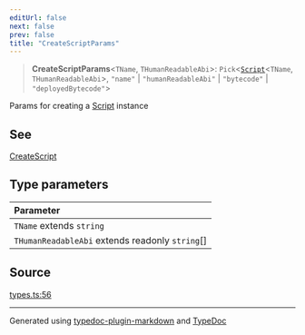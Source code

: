 ```yaml
---
editUrl: false
next: false
prev: false
title: "CreateScriptParams"
---
```


> **CreateScriptParams**\<`TName`, `THumanReadableAbi`\>: `Pick`\<[`Script`](/reference/tevm/contract/type-aliases/script/)\<`TName`, `THumanReadableAbi`\>, `"name"` \| `"humanReadableAbi"` \| `"bytecode"` \| `"deployedBytecode"`\>

Params for creating a [Script](/reference/tevm/contract/type-aliases/script/) instance

## See

[CreateScript](CreateScript.md)

## Type parameters

| Parameter |
| :------ |
| `TName` extends `string` |
| `THumanReadableAbi` extends readonly `string`[] |

## Source

[types.ts:56](https://github.com/evmts/tevm-monorepo/blob/main/packages/contract/src/types.ts#L56)

***
Generated using [typedoc-plugin-markdown](https://www.npmjs.com/package/typedoc-plugin-markdown) and [TypeDoc](https://typedoc.org/)
